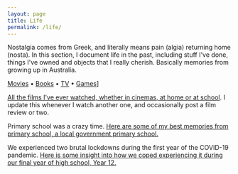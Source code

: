 ```yaml
---
layout: page
title: Life
permalink: /life/
---
```

Nostalgia comes from Greek, and literally means pain (algia) returning home (nosta). In this section, I document life in the past, including stuff I've done, things I've owned and objects that I really cherish. Basically memories from growing up in Australia.

[Movies](/life/movies) • [Books](/life/books) • [TV](/life/tv) • [Games](/life/games)]

[All the films I've ever watched, whether in cinemas, at home or at school](/life/movies). I update this whenever I watch another one, and occasionally post a film review or two.

Primary school was a crazy time. [Here are some of my best memories from primary school, a local government primary school.](/life/primary.html)

We experienced two brutal lockdowns during the first year of the COVID-19 pandemic. [Here is some insight into how we coped experiencing it during our final year of high school, Year 12.](/life/pandemic_year_one.html)